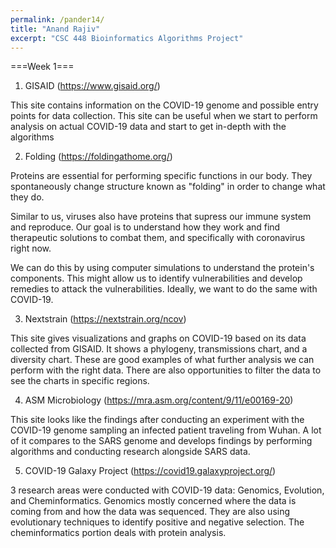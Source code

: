 ```yaml
---
permalink: /pander14/
title: "Anand Rajiv"
excerpt: "CSC 448 Bioinformatics Algorithms Project"
---
```


===Week 1===

1. GISAID (https://www.gisaid.org/)

This site contains information on the COVID-19 genome and possible entry points for data collection. This site can be useful when we start to perform analysis on actual COVID-19 data and start to get in-depth with the algorithms 

2. Folding (https://foldingathome.org/)

Proteins are essential for performing specific functions in our body. They spontaneously change structure known as "folding" in order to change what they do. 

Similar to us, viruses also have proteins that supress our immune system and reproduce. Our goal is to understand how they work and find therapeutic solutions to combat them, and specifically with coronavirus right now. 

We can do this by using computer simulations to understand the protein's components. This might allow us to identify vulnerabilities and develop remedies to attack the vulnerabilities. Ideally, we want to do the same with COVID-19. 

3. Nextstrain (https://nextstrain.org/ncov)

This site gives visualizations and graphs on COVID-19 based on its data collected from GISAID. It shows a phylogeny, transmissions chart, and a diversity chart. These are good examples of what further analysis we can perform with the right data. There are also opportunities to filter the data to see the charts in specific regions. 

4. ASM Microbiology (https://mra.asm.org/content/9/11/e00169-20)

This site looks like the findings after conducting an experiment with the COVID-19 genome sampling an infected patient traveling from Wuhan. A lot of it compares to the SARS genome and develops findings by performing algorithms and conducting research alongside SARS data. 

5. COVID-19 Galaxy Project (https://covid19.galaxyproject.org/)

3 research areas were conducted with COVID-19 data: Genomics, Evolution, and Cheminformatics. Genomics mostly concerned where the data is coming from and how the data was sequenced. They are also using evolutionary techniques to identify positive and negative selection. The cheminformatics portion deals with protein analysis. 

